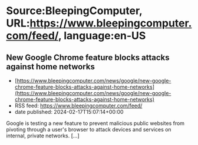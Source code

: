 # Source:BleepingComputer, URL:https://www.bleepingcomputer.com/feed/, language:en-US

## New Google Chrome feature blocks attacks against home networks
 - [https://www.bleepingcomputer.com/news/google/new-google-chrome-feature-blocks-attacks-against-home-networks](https://www.bleepingcomputer.com/news/google/new-google-chrome-feature-blocks-attacks-against-home-networks)
 - RSS feed: https://www.bleepingcomputer.com/feed/
 - date published: 2024-02-17T15:07:14+00:00

Google is testing a new feature to prevent malicious public websites from pivoting through a user's browser to attack devices and services on internal, private networks. [...]

